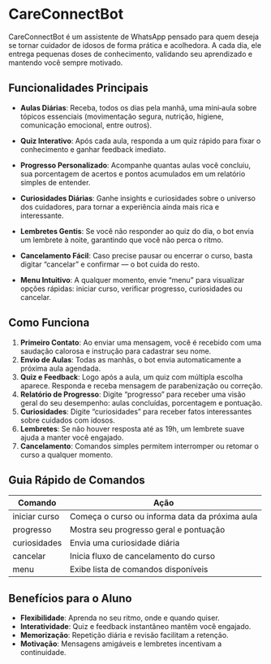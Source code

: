 # CareConnectBot

CareConnectBot é um assistente de WhatsApp pensado para quem deseja se tornar cuidador de idosos de forma prática e acolhedora. A cada dia, ele entrega pequenas doses de conhecimento, validando seu aprendizado e mantendo você sempre motivado.

## Funcionalidades Principais

- **Aulas Diárias**: Receba, todos os dias pela manhã, uma mini‑aula sobre tópicos essenciais (movimentação segura, nutrição, higiene, comunicação emocional, entre outros).

- **Quiz Interativo**: Após cada aula, responda a um quiz rápido para fixar o conhecimento e ganhar feedback imediato.

- **Progresso Personalizado**: Acompanhe quantas aulas você concluiu, sua porcentagem de acertos e pontos acumulados em um relatório simples de entender.

- **Curiosidades Diárias**: Ganhe insights e curiosidades sobre o universo dos cuidadores, para tornar a experiência ainda mais rica e interessante.

- **Lembretes Gentis**: Se você não responder ao quiz do dia, o bot envia um lembrete à noite, garantindo que você não perca o ritmo.

- **Cancelamento Fácil**: Caso precise pausar ou encerrar o curso, basta digitar “cancelar” e confirmar — o bot cuida do resto.

- **Menu Intuitivo**: A qualquer momento, envie “menu” para visualizar opções rápidas: iniciar curso, verificar progresso, curiosidades ou cancelar.

## Como Funciona

1. **Primeiro Contato**: Ao enviar uma mensagem, você é recebido com uma saudação calorosa e instrução para cadastrar seu nome.
2. **Envio de Aulas**: Todas as manhãs, o bot envia automaticamente a próxima aula agendada.
3. **Quiz e Feedback**: Logo após a aula, um quiz com múltipla escolha aparece. Responda e receba mensagem de parabenização ou correção.
4. **Relatório de Progresso**: Digite “progresso” para receber uma visão geral do seu desempenho: aulas concluídas, porcentagem e pontuação.
5. **Curiosidades**: Digite “curiosidades” para receber fatos interessantes sobre cuidados com idosos.
6. **Lembretes**: Se não houver resposta até as 19h, um lembrete suave ajuda a manter você engajado.
7. **Cancelamento**: Comandos simples permitem interromper ou retomar o curso a qualquer momento.

## Guia Rápido de Comandos

| Comando       | Ação                                         |
|---------------|----------------------------------------------|
| iniciar curso | Começa o curso ou informa data da próxima aula |
| progresso     | Mostra seu progresso geral e pontuação       |
| curiosidades  | Envia uma curiosidade diária                 |
| cancelar      | Inicia fluxo de cancelamento do curso        |
| menu          | Exibe lista de comandos disponíveis           |

## Benefícios para o Aluno

- **Flexibilidade**: Aprenda no seu ritmo, onde e quando quiser.
- **Interatividade**: Quiz e feedback instantâneo mantêm você engajado.
- **Memorização**: Repetição diária e revisão facilitam a retenção.
- **Motivação**: Mensagens amigáveis e lembretes incentivam a continuidade.

